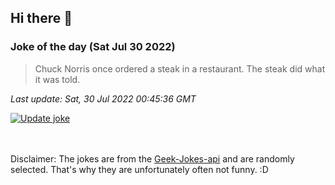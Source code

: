 ## Hi there 👋

### Joke of the day (Sat Jul 30 2022)
<!-- joke -->
>Chuck Norris once ordered a steak in a restaurant. The steak did what it was told.
<!-- /joke -->

*Last update: Sat, 30 Jul 2022 00:45:36 GMT*

[![Update joke](https://github.com/nclskfm/nclskfm/actions/workflows/joke.yml/badge.svg)](https://github.com/nclskfm/nclskfm/actions/workflows/joke.yml)

<br><br>
Disclaimer: The jokes are from the [Geek-Jokes-api](https://github.com/sameerkumar18/geek-joke-api) and are randomly selected. That's why they are unfortunately often not funny. :D

